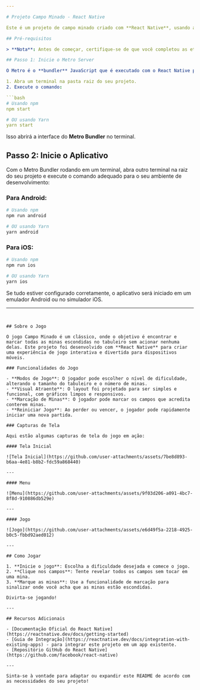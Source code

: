 ```yaml
---

# Projeto Campo Minado - React Native

Este é um projeto de campo minado criado com **React Native**, usando a CLI oficial da [@react-native-community](https://github.com/react-native-community/cli).

## Pré-requisitos

> **Nota**: Antes de começar, certifique-se de que você completou as etapas de configuração do ambiente React Native, conforme descrito na [documentação oficial](https://reactnative.dev/docs/environment-setup). Isso inclui a instalação do Node.js, Java JDK, Android Studio (para Android) ou Xcode (para iOS).

## Passo 1: Inicie o Metro Server

O Metro é o **bundler** JavaScript que é executado com o React Native para carregar e agrupar os arquivos do seu aplicativo. Para iniciá-lo, siga os passos abaixo:

1. Abra um terminal na pasta raiz do seu projeto.
2. Execute o comando:

```bash
# Usando npm
npm start

# OU usando Yarn
yarn start
```

Isso abrirá a interface do **Metro Bundler** no terminal.

## Passo 2: Inicie o Aplicativo

Com o Metro Bundler rodando em um terminal, abra outro terminal na raiz do seu projeto e execute o comando adequado para o seu ambiente de desenvolvimento:

### Para Android:

```bash
# Usando npm
npm run android

# OU usando Yarn
yarn android
```

### Para iOS:

```bash
# Usando npm
npm run ios

# OU usando Yarn
yarn ios
```

Se tudo estiver configurado corretamente, o aplicativo será iniciado em um emulador Android ou no simulador iOS.

---
```


## Sobre o Jogo

O jogo Campo Minado é um clássico, onde o objetivo é encontrar e marcar todas as minas escondidas no tabuleiro sem acionar nenhuma delas. Este projeto foi desenvolvido com **React Native** para criar uma experiência de jogo interativa e divertida para dispositivos móveis.

### Funcionalidades do Jogo

- **Modos de Jogo**: O jogador pode escolher o nível de dificuldade, alterando o tamanho do tabuleiro e o número de minas.
- **Visual Atraente**: O layout foi projetado para ser simples e funcional, com gráficos limpos e responsivos.
- **Marcação de Minas**: O jogador pode marcar os campos que acredita conterem minas.
- **Reiniciar Jogo**: Ao perder ou vencer, o jogador pode rapidamente iniciar uma nova partida.

### Capturas de Tela

Aqui estão algumas capturas de tela do jogo em ação:

#### Tela Inicial

![Tela Inicial](https://github.com/user-attachments/assets/7be8d893-b6aa-4e81-b8b2-fdc59a868440)

---

#### Menu

![Menu](https://github.com/user-attachments/assets/9f03d206-a091-4bc7-8f8d-910886db529e)

---

#### Jogo

![Jogo](https://github.com/user-attachments/assets/e6d49f5a-2218-4925-b0c5-fbbd92aed012)

---

## Como Jogar

1. **Inicie o jogo**: Escolha a dificuldade desejada e comece o jogo.
2. **Clique nos campos**: Tente revelar todos os campos sem tocar em uma mina.
3. **Marque as minas**: Use a funcionalidade de marcação para sinalizar onde você acha que as minas estão escondidas.

Divirta-se jogando!

---

## Recursos Adicionais

- [Documentação Oficial do React Native](https://reactnative.dev/docs/getting-started)
- [Guia de Integração](https://reactnative.dev/docs/integration-with-existing-apps) - para integrar este projeto em um app existente.
- [Repositório GitHub do React Native](https://github.com/facebook/react-native)

--- 

Sinta-se à vontade para adaptar ou expandir este README de acordo com as necessidades do seu projeto!
